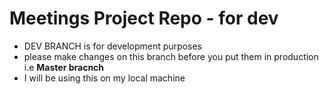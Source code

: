 # Meetings Project Repo - for dev

* DEV BRANCH is for development purposes
* please make changes on this branch before you put them in production i.e **Master bracnch** 
* I will be using this on my local machine
